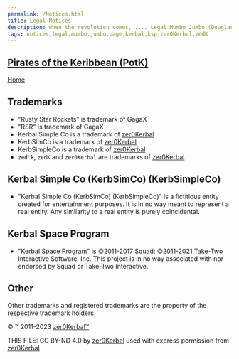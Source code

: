 ```yaml
---
permalink: /Notices.html
title: Legal Notices
description: when the revolution comes, .... Legal Mumbo Jumbo (Douglas Adams)
tags: notices,legal,mumbo,jumbo,page,kerbal,ksp,zer0Kerbal,zedK
---
```

<!-- Notices.md v1.0.5.0
Pirates of the Keribbean (PotK)
created: 01 Apr 2022
updated: 07 Jul 2022

TEMPLATE: Notices.md v1.0.3.0
created: 13 Apr 2022
updated: 13 Jun 2023

based upon work by LisiasT -->
<script src="https://kit.fontawesome.com/0ea5493613.js" crossorigin="anonymous"></script>
<i class="fa-solid fa-file-contract fa-beat-fade fa-3x" style="--fa-beat-fade-opacity: 0.1; --fa-beat-fade-scale: 1.25;color: #6495ED" ></i>

## [Pirates of the Keribbean (PotK)][mod]

[Home](./index.md)

## Trademarks <i class="fa-solid fa-trademark fa-beat-fade" style="--fa-beat-fade-opacity: 0.1; --fa-beat-fade-scale: 1.25;color: black" ></i>

* "Rusty Star Rockets" is trademark of GagaX
* "RSR" is trademark of GagaX
* Kerbal Simple Co is a trademark of [zer0Kerbal][zedK]
* KerbSimCo is a trademark of [zer0Kerbal][zedK]
* KerbSimpleCo is a trademark of [zer0Kerbal][zedK]
* `zed'k`, `zedK` and `zer0Kerbal` are trademarks of [zer0Kerbal][zedK]

## Kerbal Simple Co (KerbSimCo) (KerbSimpleCo)

* "Kerbal Simple Co (KerbSimCo) (KerbSimpleCo)" is a fictitious entity created for entertainment purposes. It is in no way meant to represent a real entity. Any similarity to a real entity is purely coincidental.

## Kerbal Space Program

* "Kerbal Space Program" is ©2011-2017 Squad; ©2011-2021 Take-Two Interactive Software, Inc. This project is in no way associated with nor endorsed by Squad or Take-Two Interactive.

## Other

Other trademarks and registered trademarks are the property of the respective trademark holders.

© ™ 2011-2023 [zer0Kerbal™][zedK]

THIS FILE: CC BY-ND 4.0 by [zer0Kerbal][zedK]
  used with express permission from [zer0Kerbal][zedK]

[zedK]: https://github.com/zer0Kerbal "zer0Kerbal"
[mod]: https://www.curseforge.com/kerbal/ksp-mods/PiratesoftheKeribbean "Pirates of the Keribbean (PotK)"
